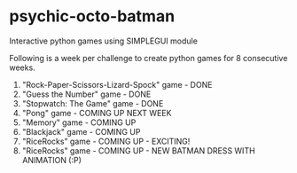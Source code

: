 psychic-octo-batman
===================

Interactive python games using SIMPLEGUI module

Following is a week per challenge to create python games for 8 consecutive weeks. 

1. "Rock-Paper-Scissors-Lizard-Spock" game - DONE
2. "Guess the Number" game - DONE
3. "Stopwatch: The Game" game - DONE
4. "Pong" game - COMING UP NEXT WEEK
5. "Memory" game - COMING UP
6. "Blackjack" game - COMING UP
7. "RiceRocks" game - COMING UP - EXCITING!
8. "RiceRocks" game - COMING UP - NEW BATMAN DRESS WITH ANIMATION (:P)
